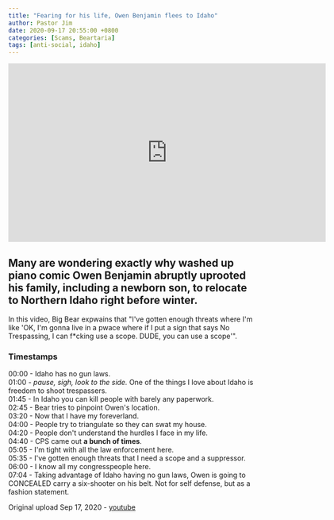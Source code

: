 ```yaml
---
title: "Fearing for his life, Owen Benjamin flees to Idaho"
author: Pastor Jim
date: 2020-09-17 20:55:00 +0800
categories: [Scams, Beartaria]
tags: [anti-social, idaho]
---
```


<iframe width="640" height="360" src="https://www.youtube.com/embed/NV3l4GvTHvk" title="YouTube video player" frameborder="0" allow="accelerometer; autoplay; clipboard-write; encrypted-media; gyroscope; picture-in-picture" allowfullscreen></iframe>

## Many are wondering exactly why washed up piano comic Owen Benjamin abruptly uprooted his family, including a newborn son, to relocate to Northern Idaho right before winter. 



In this video, Big Bear expwains that "I've gotten enough threats where I'm like 'OK, I'm gonna live in a pwace where if I put a sign that says No Trespassing, I can f*cking use a scope. DUDE, you can use a scope'".



### Timestamps

00:00 - Idaho has no gun laws. <br />
01:00 - *pause, sigh, look to the side.* One of the things I love about Idaho is freedom to shoot trespassers.<br />
01:45 - In Idaho you can kill people with barely any paperwork.<br />
02:45 - Bear tries to pinpoint Owen's location.<br />
03:20 - Now that I have my foreverland.<br />
04:00 - People try to triangulate so they can swat my house.<br />
04:20 - People don't understand the hurdles I face in my life.<br />
04:40 - CPS came out **a bunch of times**.<br />
05:05 - I'm tight with all the law enforcement here.<br />
05:35 - I've gotten enough threats that I need a scope and a suppressor.<br />
06:00 - I know all my congresspeople here.<br />
07:04 - Taking advantage of Idaho having no gun laws, Owen is going to CONCEALED carry a six-shooter on his belt. Not for self defense, but as a fashion statement.<br />



Original upload Sep 17, 2020 - [youtube](https://youtu.be/NV3l4GvTHvk)

